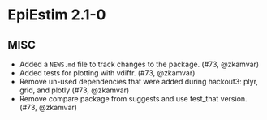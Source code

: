 # EpiEstim 2.1-0

## MISC

* Added a `NEWS.md` file to track changes to the package. (#73, @zkamvar)
* Added tests for plotting with vdiffr. (#73, @zkamvar)
* Remove un-used dependencies that were added during hackout3: plyr, grid, 
  and plotly (#73, @zkamvar)
* Remove compare package from suggests and use test_that version. (#73, @zkamvar)
